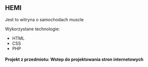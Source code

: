## HEMI
Jest to witryna o samochodach muscle

Wykorzystane technologie:
- HTML
- CSS
- PHP

#### Projekt z przedmiotu:  Wstep do projektowania stron internetowych